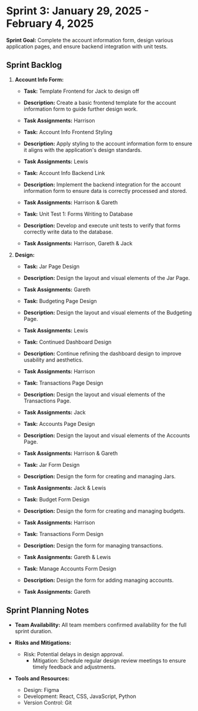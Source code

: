 # Sprint 3: January 29, 2025 - February 4, 2025

**Sprint Goal:** Complete the account information form, design various application pages, and ensure backend integration with unit tests.

## Sprint Backlog

1. **Account Info Form:**
   - **Task:** Template Frontend for Jack to design off
   - **Description:** Create a basic frontend template for the account information form to guide further design work.
   - **Task Assignments:** Harrison


   - **Task:** Account Info Frontend Styling
   - **Description:** Apply styling to the account information form to ensure it aligns with the application's design standards.
   - **Task Assignments:** Lewis


   - **Task:** Account Info Backend Link
   - **Description:** Implement the backend integration for the account information form to ensure data is correctly processed and stored.
   - **Task Assignments:** Harrison & Gareth


   - **Task:** Unit Test 1: Forms Writing to Database
   - **Description:** Develop and execute unit tests to verify that forms correctly write data to the database.
   - **Task Assignments:** Harrison, Gareth & Jack

2. **Design:**
   - **Task:** Jar Page Design
   - **Description:** Design the layout and visual elements of the Jar Page.
   - **Task Assignments:** Gareth


   - **Task:** Budgeting Page Design
   - **Description:** Design the layout and visual elements of the Budgeting Page.
   - **Task Assignments:** Lewis


   - **Task:** Continued Dashboard Design
   - **Description:** Continue refining the dashboard design to improve usability and aesthetics.
   - **Task Assignments:** Harrison


   - **Task:** Transactions Page Design
   - **Description:** Design the layout and visual elements of the Transactions Page.
   - **Task Assignments:** Jack


   - **Task:** Accounts Page Design
   - **Description:** Design the layout and visual elements of the Accounts Page.
   - **Task Assignments:** Harrison & Gareth


   - **Task:** Jar Form Design
   - **Description:** Design the form for creating and managing Jars.
   - **Task Assignments:** Jack & Lewis

     
   - **Task:** Budget Form Design
   - **Description:** Design the form for creating and managing budgets.
   - **Task Assignments:** Harrison


   - **Task:** Transactions Form Design
   - **Description:** Design the form for managing transactions.
   - **Task Assignments:** Gareth & Lewis


   - **Task:** Manage Accounts Form Design
   - **Description:** Design the form for adding managing accounts.
   - **Task Assignments:** Gareth

## Sprint Planning Notes

- **Team Availability:** All team members confirmed availability for the full sprint duration.
- **Risks and Mitigations:**
  - Risk: Potential delays in design approval.
    - Mitigation: Schedule regular design review meetings to ensure timely feedback and adjustments.

- **Tools and Resources:**
  - Design: Figma
  - Development: React, CSS, JavaScript, Python
  - Version Control: Git
